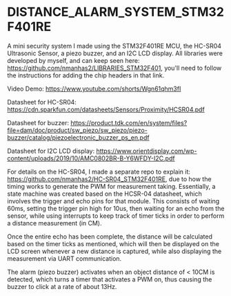 # DISTANCE_ALARM_SYSTEM_STM32F401RE
A mini security system I made using the STM32F401RE MCU, the HC-SR04 Ultrasonic Sensor, a piezo buzzer, and an I2C LCD display. All libraries were developed by myself, and can keep seen here: https://github.com/nmanhas2/LIBRARIES_STM32F401, you'll need to follow the instructions for adding the chip headers in that link.

Video Demo: https://www.youtube.com/shorts/Wgn61qhm3fI

Datasheet for HC-SR04: https://cdn.sparkfun.com/datasheets/Sensors/Proximity/HCSR04.pdf

Datasheet for buzzer: https://product.tdk.com/en/system/files?file=dam/doc/product/sw_piezo/sw_piezo/piezo-buzzer/catalog/piezoelectronic_buzzer_ps_en.pdf

Datasheet for I2C LCD display: https://www.orientdisplay.com/wp-content/uploads/2019/10/AMC0802BR-B-Y6WFDY-I2C.pdf

For details on the HC-SR04, I made a separate repo to explain it: https://github.com/nmanhas2/HC-SR04_STM32F401RE, due to how the timing works to generate the PWM for measurement taking.
Essentially, a state machine was created based on the HCSR-04 datasheet, which involves the trigger and echo pins for that module. This consists of waiting 60ms, setting the trigger pin high for 10us, then waiting for an echo from the sensor, while using interrupts to keep track of timer ticks in order to perform a distance measurement (in CM). 

Once the entire echo has been complete, the distance will be calculated based on the timer ticks as mentioned, which will then be displayed on the LCD screen whenever a new distance is captured, while also displaying the measurement via UART communication.

The alarm (piezo buzzer) activates when an object distance of < 10CM is detected, which turns a timer that activates a PWM on, thus causing the buzzer to click at a rate of about 13Hz.




